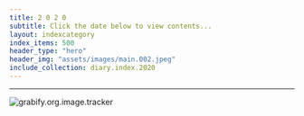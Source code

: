 ```yaml
---
title: 2 0 2 0
subtitle: Click the date below to view contents...
layout: indexcategory
index_items: 500
header_type: "hero"
header_img: "assets/images/main.002.jpeg"
include_collection: diary.index.2020
---
```

---

![grabify.org.image.tracker](https://grabify.org/061219.jpeg)
